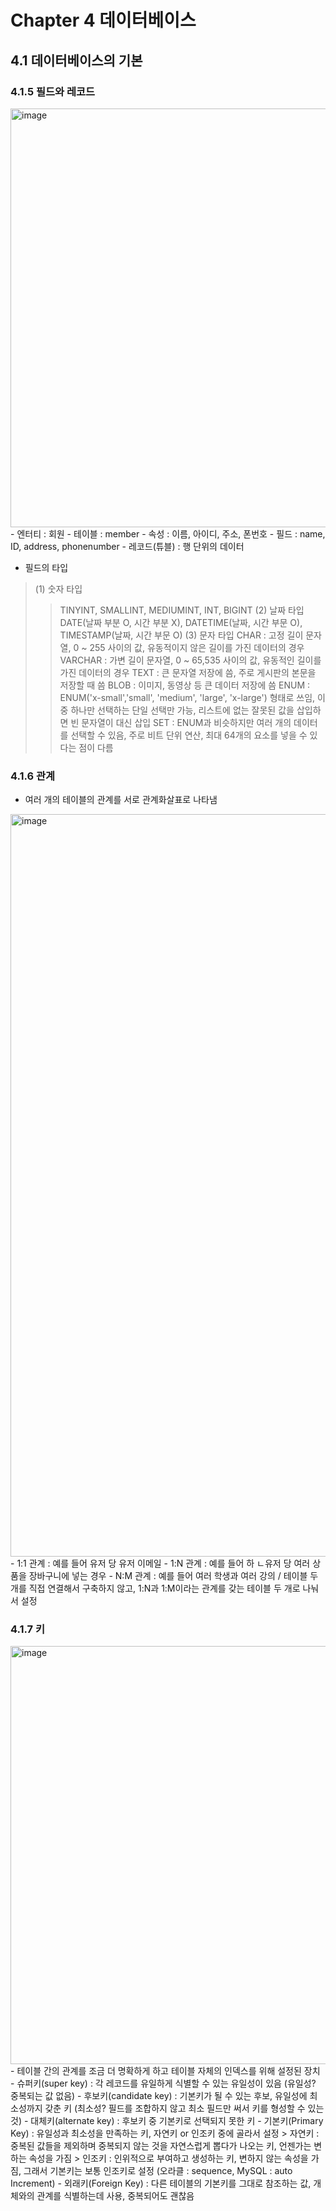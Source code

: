 # Chapter 4 데이터베이스
## 4.1 데이터베이스의 기본
### 4.1.5 필드와 레코드
<img width="670" alt="image" src="https://github.com/DevTechGrowth/study_CS/assets/62834335/38221f79-cf07-4452-a0e0-0de334441b89">
- 엔터티 : 회원
- 테이블 : member
- 속성 : 이름, 아이디, 주소, 폰번호
- 필드 : name, ID, address, phonenumber
- 레코드(튜블) : 행 단위의 데이터

- 필드의 타입
> (1) 숫자 타입
> > TINYINT, SMALLINT, MEDIUMINT, INT, BIGINT
> (2) 날짜 타입
> > DATE(날짜 부분 O, 시간 부분 X), DATETIME(날짜, 시간 부문 O), TIMESTAMP(날짜, 시간 부문 O)
> (3) 문자 타입
> > CHAR : 고정 길이 문자열, 0 ~ 255 사이의 값, 유동적이지 않은 길이를 가진 데이터의 경우
> > VARCHAR : 가변 길이 문자열, 0 ~ 65,535 사이의 값, 유동적인 길이를 가진 데이터의 경우
> > TEXT : 큰 문자열 저장에 씀, 주로 게시판의 본문을 저장할 때 씀
> > BLOB : 이미지, 동영상 등 큰 데이터 저장에 씀
> > ENUM : ENUM('x-small','small', 'medium', 'large', 'x-large') 형태로 쓰임, 이 중 하나만 선택하는 단일 선택만 가능, 리스트에 없는 잘못된 값을 삽입하면 빈 문자열이 대신 삽입
> > SET : ENUM과 비슷하지만 여러 개의 데이터를 선택할 수 있음, 주로 비트 단위 연산, 최대 64개의 요소를 넣을 수 있다는 점이 다름

### 4.1.6 관계
- 여러 개의 테이블의 관계를 서로 관계화살표로 나타냄
<img width="1188" alt="image" src="https://github.com/DevTechGrowth/study_CS/assets/62834335/7096f96e-94a4-4a66-8478-4d89c03a7426">
- 1:1 관계 : 예를 들어 유저 당 유저 이메일
- 1:N 관계 : 예를 들어 하 ㄴ유저 당 여러 상품을 장바구니에 넣는 경우
- N:M 관계 : 예를 들어 여러 학생과 여러 강의 / 테이블 두 개를 직접 연결해서 구축하지 않고, 1:N과 1:M이라는 관계를 갖는 테이블 두 개로 나눠서 설정

### 4.1.7 키
<img width="669" alt="image" src="https://github.com/DevTechGrowth/study_CS/assets/62834335/e44ce826-12f5-403f-9acd-20db9930c15f">
- 테이블 간의 관계를 조금 더 명확하게 하고 테이블 자체의 인덱스를 위해 설정된 장치
- 슈퍼키(super key) : 각 레코드를 유일하게 식별할 수 있는 유일성이 있음 (유일성? 중복되는 값 없음)
- 후보키(candidate key) : 기본키가 될 수 있는 후보, 유일성에 최소성까지 갖춘 키 (최소성? 필드를 조합하지 않고 최소 필드만 써서 키를 형성할 수 있는 것)
- 대체키(alternate key) : 후보키 중 기본키로 선택되지 못한 키
- 기본키(Primary Key) : 유일성과 최소성을 만족하는 키, 자연키 or 인조키 중에 골라서 설정
> 자연키 : 중복된 값들을 제외하며 중복되지 않는 것을 자연스럽게 뽑다가 나오는 키, 언젠가는 변하는 속성을 가짐
> 인조키 : 인위적으로 부여하고 생성하는 키, 변하지 않는 속성을 가짐, 그래서 기본키는 보통 인조키로 설정 (오라클 : sequence, MySQL : auto Increment)
- 외래키(Foreign Key) : 다른 테이블의 기본키를 그대로 참조하는 값, 개체와의 관계를 식별하는데 사용, 중복되어도 괜찮음
